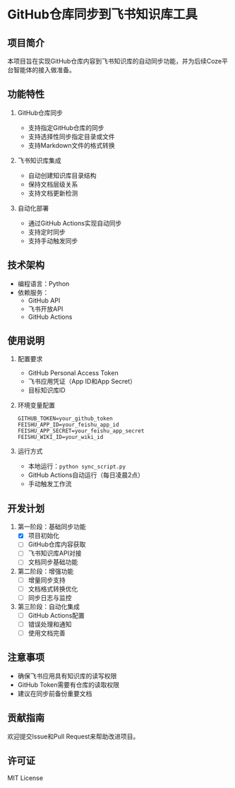 # GitHub仓库同步到飞书知识库工具

## 项目简介
本项目旨在实现GitHub仓库内容到飞书知识库的自动同步功能，并为后续Coze平台智能体的接入做准备。

## 功能特性
1. GitHub仓库同步
   - 支持指定GitHub仓库的同步
   - 支持选择性同步指定目录或文件
   - 支持Markdown文件的格式转换
   
2. 飞书知识库集成
   - 自动创建知识库目录结构
   - 保持文档层级关系
   - 支持文档更新检测

3. 自动化部署
   - 通过GitHub Actions实现自动同步
   - 支持定时同步
   - 支持手动触发同步

## 技术架构
- 编程语言：Python
- 依赖服务：
  - GitHub API
  - 飞书开放API
  - GitHub Actions

## 使用说明
1. 配置要求
   - GitHub Personal Access Token
   - 飞书应用凭证（App ID和App Secret）
   - 目标知识库ID

2. 环境变量配置
   ```env
   GITHUB_TOKEN=your_github_token
   FEISHU_APP_ID=your_feishu_app_id
   FEISHU_APP_SECRET=your_feishu_app_secret
   FEISHU_WIKI_ID=your_wiki_id
   ```

3. 运行方式
   - 本地运行：`python sync_script.py`
   - GitHub Actions自动运行（每日凌晨2点）
   - 手动触发工作流

## 开发计划
1. 第一阶段：基础同步功能
   - [x] 项目初始化
   - [ ] GitHub仓库内容获取
   - [ ] 飞书知识库API对接
   - [ ] 文档同步基础功能

2. 第二阶段：增强功能
   - [ ] 增量同步支持
   - [ ] 文档格式转换优化
   - [ ] 同步日志与监控

3. 第三阶段：自动化集成
   - [ ] GitHub Actions配置
   - [ ] 错误处理和通知
   - [ ] 使用文档完善

## 注意事项
- 确保飞书应用具有知识库的读写权限
- GitHub Token需要有仓库的读取权限
- 建议在同步前备份重要文档

## 贡献指南
欢迎提交Issue和Pull Request来帮助改进项目。

## 许可证
MIT License 